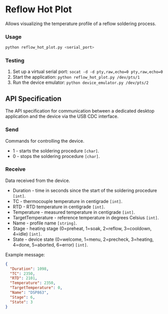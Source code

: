 # Reflow Hot Plot

Allows visualizing the temperature profile of a reflow soldering process.

### Usage

```bash
python reflow_hot_plot.py <serial_port>
```

### Testing

1. Set up a virtual serial port: `socat -d -d pty,raw,echo=0 pty,raw,echo=0`
1. Start the application: `python reflow_hot_plot.py /dev/pts/1`
1. Run the device emulator: `python device_emulator.py /dev/pts/2`

## API Specification

The API specification for communication between a dedicated desktop application and the device via the USB CDC interface.

### Send

Commands for controlling the device.

- 1 - starts the soldering procedure `[char]`.
- 0 - stops the soldering procedure `[char]`.

### Receive

Data received from the device.

- Duration - time in seconds since the start of the soldering procedure `[int]`.
- TC - thermocouple temperature in centigrade `[int]`.
- RTD - RTD temperature in centigrade `[int]`.
- Temperature - measured temperature in centigrade `[int]`.
- TargetTemperature - reference temperature in degrees Celsius `[int]`.
- Name - profile name `[string]`.
- Stage - heating stage (0=preheat, 1=soak, 2=reflow, 3=cooldown, 4=idle) `[int]`.
- State - device state (0=welcome, 1=menu, 2=precheck, 3=heating, 4=done, 5=aborted, 6=error) `[int]`.

Example message:

```json
{
  "Duration": 1098,
  "TC": 2350,
  "RTD": 2101,
  "Temperature": 2350,
  "TargetTemperature": 0,
  "Name": "DSP863",
  "Stage": 6,
  "State": 3
}
```
